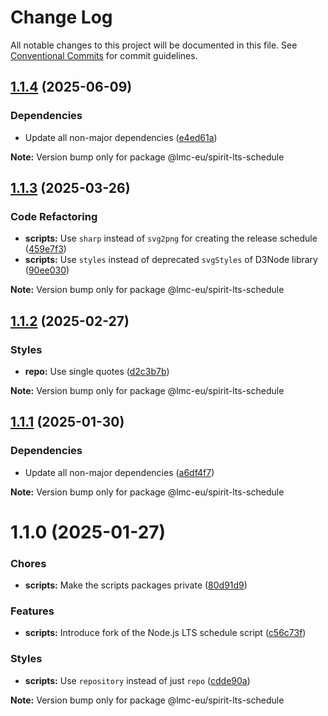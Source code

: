 # Change Log

All notable changes to this project will be documented in this file.
See [Conventional Commits](https://conventionalcommits.org) for commit guidelines.

<a name="1.1.4"></a>

## [1.1.4](https://github.com/lmc-eu/spirit-design-system/compare/@lmc-eu/spirit-lts-schedule@1.1.3...@lmc-eu/spirit-lts-schedule@1.1.4) (2025-06-09)

### Dependencies

- Update all non-major dependencies ([e4ed61a](https://github.com/lmc-eu/spirit-design-system/commit/e4ed61a))

**Note:** Version bump only for package @lmc-eu/spirit-lts-schedule

<a name="1.1.3"></a>

## [1.1.3](https://github.com/lmc-eu/spirit-design-system/compare/@lmc-eu/spirit-lts-schedule@1.1.2...@lmc-eu/spirit-lts-schedule@1.1.3) (2025-03-26)

### Code Refactoring

- **scripts:** Use `sharp` instead of `svg2png` for creating the release schedule ([459e7f3](https://github.com/lmc-eu/spirit-design-system/commit/459e7f3))
- **scripts:** Use `styles` instead of deprecated `svgStyles` of D3Node library ([90ee030](https://github.com/lmc-eu/spirit-design-system/commit/90ee030))

**Note:** Version bump only for package @lmc-eu/spirit-lts-schedule

<a name="1.1.2"></a>

## [1.1.2](https://github.com/lmc-eu/spirit-design-system/compare/@lmc-eu/spirit-lts-schedule@1.1.1...@lmc-eu/spirit-lts-schedule@1.1.2) (2025-02-27)

### Styles

- **repo:** Use single quotes ([d2c3b7b](https://github.com/lmc-eu/spirit-design-system/commit/d2c3b7b))

**Note:** Version bump only for package @lmc-eu/spirit-lts-schedule

<a name="1.1.1"></a>

## [1.1.1](https://github.com/lmc-eu/spirit-design-system/compare/@lmc-eu/spirit-lts-schedule@1.1.0...@lmc-eu/spirit-lts-schedule@1.1.1) (2025-01-30)

### Dependencies

- Update all non-major dependencies ([a6df4f7](https://github.com/lmc-eu/spirit-design-system/commit/a6df4f7))

**Note:** Version bump only for package @lmc-eu/spirit-lts-schedule

<a name="1.1.0"></a>

# 1.1.0 (2025-01-27)

### Chores

- **scripts:** Make the scripts packages private ([80d91d9](https://github.com/lmc-eu/spirit-design-system/commit/80d91d9))

### Features

- **scripts:** Introduce fork of the Node.js LTS schedule script ([c56c73f](https://github.com/lmc-eu/spirit-design-system/commit/c56c73f))

### Styles

- **scripts:** Use `repository` instead of just `repo` ([cdde90a](https://github.com/lmc-eu/spirit-design-system/commit/cdde90a))

**Note:** Version bump only for package @lmc-eu/spirit-lts-schedule
